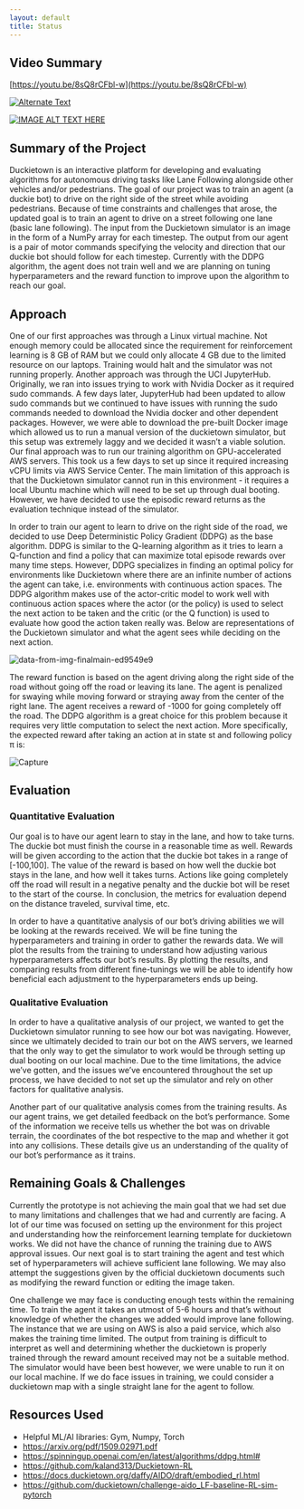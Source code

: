 ```yaml
---
layout: default
title: Status
---
```


## Video Summary
[https://youtu.be/8sQ8rCFbl-w](https://youtu.be/8sQ8rCFbl-w)

[![Alternate Text]({https://youtu.be/8sQ8rCFbl-w})]({https://youtu.be/8sQ8rCFbl-w} "Link Title")

[![IMAGE ALT TEXT HERE](https://ccweb.imgix.net/https%3A%2F%2Fd3f1iyfxxz8i1e.cloudfront.net%2Fcourses%2Fcourse_image%2F0a96e0fb27bd.png?ar=16%3A9&auto=format&cs=strip&fit=crop&h=380&ixlib=php-3.3.0&w=535&s=43b4bc7156698877b04e7d36f89f249f)](https://youtu.be/8sQ8rCFbl-w)

## Summary of the Project

Duckietown is an interactive platform for developing and evaluating algorithms for autonomous driving tasks like Lane Following alongside other vehicles and/or pedestrians. The goal of our project was to train an agent (a duckie bot) to drive on the right side of the street while avoiding pedestrians. Because of time constraints and challenges that arose, the updated goal is to train an agent to drive on a street following one lane (basic lane following). The input from the Duckietown simulator is an image in the form of a NumPy array for each timestep. The output from our agent is a pair of motor commands specifying the velocity and direction that our duckie bot should follow for each timestep. Currently with the DDPG algorithm, the agent does not train well and we are planning on tuning hyperparameters and the reward function to improve upon the algorithm to reach our goal.

## Approach

One of our first approaches was through a Linux virtual machine. Not enough memory could be allocated since the requirement for reinforcement learning is 8 GB of RAM but we could only allocate 4 GB due to the limited resource on our laptops. Training would halt and the simulator was not running properly. Another approach was through the UCI JupyterHub. Originally, we ran into issues trying to work with Nvidia Docker as it required sudo commands. A few days later, JupyterHub had been updated to allow sudo commands but we continued to have issues with running the sudo commands needed to download the Nvidia docker and other dependent packages. However, we were able to download the pre-built Docker image which allowed us to run a manual version of the duckietown simulator, but this setup was extremely laggy and we decided it wasn’t a viable solution. Our final approach was to run our training algorithm on GPU-accelerated AWS servers. This took us a few days to set up since it required increasing vCPU limits via AWS Service Center. The main limitation of this approach is that the Duckietown simulator cannot run in this environment - it requires a local Ubuntu machine which will need to be set up through dual booting. However, we have decided to use the episodic reward returns as the evaluation technique instead of the simulator.

In order to train our agent to learn to drive on the right side of the road, we decided to use Deep Deterministic Policy Gradient (DDPG) as the base algorithm. DDPG is similar to the Q-learning algorithm as it tries to learn a Q-function and find a policy that can maximize total episode rewards over many time steps. However, DDPG specializes in finding an optimal policy for environments like Duckietown where there are an infinite number of actions the agent can take, i.e. environments with continuous action spaces. The DDPG algorithm makes use of the actor-critic model to work well with continuous action spaces where the actor (or the policy) is used to select the next action to be taken and the critic (or the Q function) is used to evaluate how good the action taken really was. Below are representations of the Duckietown simulator and what the agent sees while deciding on the next action.

![data-from-img-finalmain-ed9549e9](https://user-images.githubusercontent.com/35225535/142749079-7d064222-8a4f-4919-8873-d8a374544f25.gif)


The reward function is based on the agent driving along the right side of the road without going off the road or leaving its lane. The agent is penalized for swaying while moving forward or straying away from the center of the right lane. The agent receives a reward of -1000 for going completely off the road. The DDPG algorithm is a great choice for this problem because it requires very little computation to select the next action. More specifically, the expected reward after taking an action at in state st and following policy π is:

![Capture](https://user-images.githubusercontent.com/35225535/142749082-991b7e52-7696-4c18-a458-802f2798d220.PNG)


## Evaluation

### Quantitative Evaluation
Our goal is to have our agent learn to stay in the lane, and how to take turns. The duckie bot must finish the course in a reasonable time as well. Rewards will be given according to the action that the duckie bot takes in a range of  [-100,100]. The value of the reward is based on how well the duckie bot stays in the lane, and how well it takes turns. Actions like going completely off the road will result in a negative penalty and the duckie bot will be reset to the start of the course. In conclusion, the metrics for evaluation depend on the distance traveled, survival time, etc.

In order to have a quantitative analysis of our bot’s driving abilities we will be looking at the rewards received. We will be fine tuning the hyperparameters and training in order to gather the rewards data. We will plot the results from the training to understand how adjusting various hyperparameters affects our bot’s results. By plotting the results, and comparing results from different fine-tunings we will be able to identify how beneficial each adjustment to the hyperparameters ends up being. 

### Qualitative Evaluation
In order to have a qualitative analysis of our project, we wanted to get the Duckietown simulator running to see how our bot was navigating. However, since we ultimately decided to train our bot on the AWS servers, we learned that the only way to get the simulator to work would be through setting up dual booting on our local machine. Due to the time limitations, the advice we’ve gotten, and the issues we’ve encountered throughout the set up process, we have decided to not set up the simulator and rely on other factors for qualitative analysis.

Another part of our qualitative analysis comes from the training results. As our agent trains, we get detailed feedback on the bot’s performance. Some of the information we receive tells us whether the bot was on drivable terrain, the coordinates of the bot respective to the map and whether it got into any collisions. These details give us an understanding of the quality of our bot’s performance as it trains.


## Remaining Goals & Challenges
Currently the prototype is not achieving the main goal that we had set due to many limitations and challenges that we had and currently are facing. A lot of our time was focused on setting up the environment for this project and understanding how the reinforcement learning template for duckietown works. We did not have the chance of running the training due to AWS approval issues. Our next goal is to start training the agent and test which set of hyperparameters will achieve sufficient lane following. We may also attempt the suggestions given by the official duckietown documents such as modifying the reward function or editing the image taken. 

One challenge we may face is conducting enough tests within the remaining time. To train the agent it takes an utmost of 5-6 hours and that’s without knowledge of whether the changes we added would improve lane following. The instance that we are using on AWS is also a paid service, which also makes the training time limited. The output from training is difficult to interpret as well and determining whether the duckietown is properly trained through the reward amount received may not be a suitable method. The simulator would have been best however, we were unable to run it on our local machine. If we do face issues in training, we could consider a duckietown map with a single straight lane for the agent to follow.


## Resources Used
* Helpful ML/AI libraries: Gym, Numpy, Torch
* https://arxiv.org/pdf/1509.02971.pdf
* https://spinningup.openai.com/en/latest/algorithms/ddpg.html#
* https://github.com/kaland313/Duckietown-RL
* https://docs.duckietown.org/daffy/AIDO/draft/embodied_rl.html
* https://github.com/duckietown/challenge-aido_LF-baseline-RL-sim-pytorch

